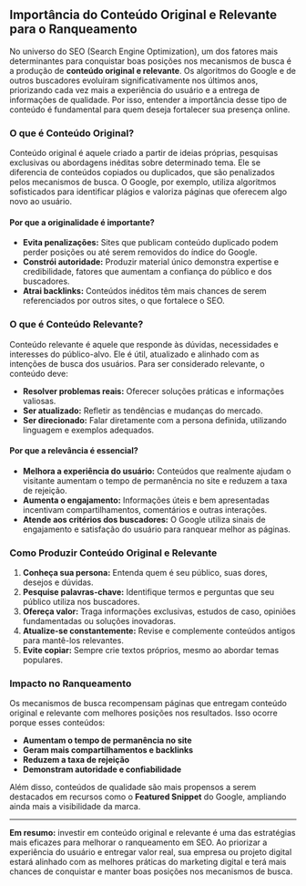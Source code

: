 ## Importância do Conteúdo Original e Relevante para o Ranqueamento

No universo do SEO (Search Engine Optimization), um dos fatores mais determinantes para conquistar boas posições nos mecanismos de busca é a produção de **conteúdo original e relevante**. Os algoritmos do Google e de outros buscadores evoluíram significativamente nos últimos anos, priorizando cada vez mais a experiência do usuário e a entrega de informações de qualidade. Por isso, entender a importância desse tipo de conteúdo é fundamental para quem deseja fortalecer sua presença online.

### O que é Conteúdo Original?

Conteúdo original é aquele criado a partir de ideias próprias, pesquisas exclusivas ou abordagens inéditas sobre determinado tema. Ele se diferencia de conteúdos copiados ou duplicados, que são penalizados pelos mecanismos de busca. O Google, por exemplo, utiliza algoritmos sofisticados para identificar plágios e valoriza páginas que oferecem algo novo ao usuário.

#### Por que a originalidade é importante?

- **Evita penalizações:** Sites que publicam conteúdo duplicado podem perder posições ou até serem removidos do índice do Google.
- **Constrói autoridade:** Produzir material único demonstra expertise e credibilidade, fatores que aumentam a confiança do público e dos buscadores.
- **Atrai backlinks:** Conteúdos inéditos têm mais chances de serem referenciados por outros sites, o que fortalece o SEO.

### O que é Conteúdo Relevante?

Conteúdo relevante é aquele que responde às dúvidas, necessidades e interesses do público-alvo. Ele é útil, atualizado e alinhado com as intenções de busca dos usuários. Para ser considerado relevante, o conteúdo deve:

- **Resolver problemas reais:** Oferecer soluções práticas e informações valiosas.
- **Ser atualizado:** Refletir as tendências e mudanças do mercado.
- **Ser direcionado:** Falar diretamente com a persona definida, utilizando linguagem e exemplos adequados.

#### Por que a relevância é essencial?

- **Melhora a experiência do usuário:** Conteúdos que realmente ajudam o visitante aumentam o tempo de permanência no site e reduzem a taxa de rejeição.
- **Aumenta o engajamento:** Informações úteis e bem apresentadas incentivam compartilhamentos, comentários e outras interações.
- **Atende aos critérios dos buscadores:** O Google utiliza sinais de engajamento e satisfação do usuário para ranquear melhor as páginas.

### Como Produzir Conteúdo Original e Relevante

1. **Conheça sua persona:** Entenda quem é seu público, suas dores, desejos e dúvidas.
2. **Pesquise palavras-chave:** Identifique termos e perguntas que seu público utiliza nos buscadores.
3. **Ofereça valor:** Traga informações exclusivas, estudos de caso, opiniões fundamentadas ou soluções inovadoras.
4. **Atualize-se constantemente:** Revise e complemente conteúdos antigos para mantê-los relevantes.
5. **Evite copiar:** Sempre crie textos próprios, mesmo ao abordar temas populares.

### Impacto no Ranqueamento

Os mecanismos de busca recompensam páginas que entregam conteúdo original e relevante com melhores posições nos resultados. Isso ocorre porque esses conteúdos:

- **Aumentam o tempo de permanência no site**
- **Geram mais compartilhamentos e backlinks**
- **Reduzem a taxa de rejeição**
- **Demonstram autoridade e confiabilidade**

Além disso, conteúdos de qualidade são mais propensos a serem destacados em recursos como o **Featured Snippet** do Google, ampliando ainda mais a visibilidade da marca.

---

**Em resumo:** investir em conteúdo original e relevante é uma das estratégias mais eficazes para melhorar o ranqueamento em SEO. Ao priorizar a experiência do usuário e entregar valor real, sua empresa ou projeto digital estará alinhado com as melhores práticas do marketing digital e terá mais chances de conquistar e manter boas posições nos mecanismos de busca.